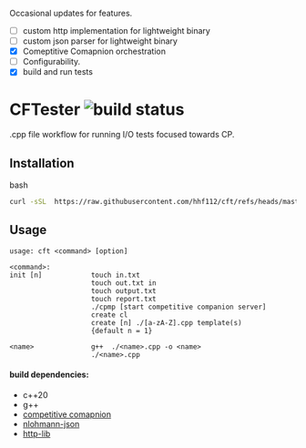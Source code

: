 
Occasional updates for features. <br>

- [ ] custom http implementation for lightweight binary
- [ ] custom json parser for lightweight binary
- [x] Comeptitive Comapnion orchestration  
- [ ] Configurability.
- [x] build and run tests

# CFTester <img src ="https://img.shields.io/github/actions/workflow/status/hhf112/cft/c-cpp.yml" alt="build status">
.cpp file workflow for running I/O tests focused towards CP. 

## Installation
bash
```bash
curl -sSL  https://raw.githubusercontent.com/hhf112/cft/refs/heads/master/install.sh | bash
```

## Usage 
```
usage: cft <command> [option]

<command>:
init [n]            touch in.txt
                    touch out.txt in
                    touch output.txt
                    touch report.txt
                    ./cpmp [start competitive companion server]
                    create cl 
                    create [n] ./[a-zA-Z].cpp template(s) 
                    {default n = 1}

<name>              g++  ./<name>.cpp -o <name>
                    ./<name>.cpp
```


#### build dependencies:
- c++20
- g++
- [competitive comapnion](https://github.com/jmerle/competitive-companion#)
- [nlohmann-json](https://github.com/nlohmann/json) 
- [http-lib](https://github.com/yhirose/cpp-httplib)

